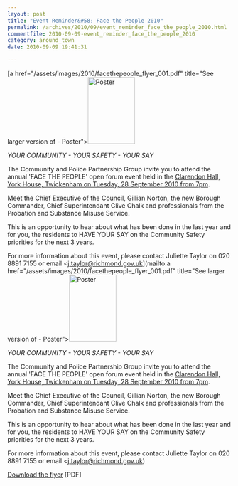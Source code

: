 ```yaml
---
layout: post
title: "Event Reminder&#58; Face the People 2010"
permalink: /archives/2010/09/event_reminder_face_the_people_2010.html
commentfile: 2010-09-09-event_reminder_face_the_people_2010
category: around_town
date: 2010-09-09 19:41:31

---
```


[a href="/assets/images/2010/facethepeople_flyer_001.pdf" title="See larger version of - Poster"><img src="/assets/images/2010/facethepeople_flyer_001-1_thumb.jpg" width="106" height="150" alt="Poster" class="photo right" /></a>

*YOUR COMMUNITY - YOUR SAFETY - YOUR SAY*

The Community and Police Partnership Group invite you to attend the annual 'FACE THE PEOPLE' open forum event held in the [Clarendon Hall, York House, Twickenham on Tuesday, 28 September 2010 from 7pm](/event/meeting/200705142558).

Meet the Chief Executive of the Council, Gillian Norton, the new Borough Commander, Chief Superintendant Clive Chalk and professionals from the Probation and Substance Misuse Service.

This is an opportunity to hear about what has been done in the last year and for you, the residents to HAVE YOUR SAY on the Community Safety priorities for the next 3 years.

For more information about this event, please contact Juliette Taylor on 020 8891 7155 or email <j.taylor@richmond.gov.uk](mailto:a href="/assets/images/2010/facethepeople_flyer_001.pdf" title="See larger version of - Poster"><img src="/assets/images/2010/facethepeople_flyer_001-1_thumb.jpg" width="106" height="150" alt="Poster" class="photo right" /></a>

*YOUR COMMUNITY - YOUR SAFETY - YOUR SAY*

The Community and Police Partnership Group invite you to attend the annual 'FACE THE PEOPLE' open forum event held in the [Clarendon Hall, York House, Twickenham on Tuesday, 28 September 2010 from 7pm](/event/meeting/200705142558).

Meet the Chief Executive of the Council, Gillian Norton, the new Borough Commander, Chief Superintendant Clive Chalk and professionals from the Probation and Substance Misuse Service.

This is an opportunity to hear about what has been done in the last year and for you, the residents to HAVE YOUR SAY on the Community Safety priorities for the next 3 years.

For more information about this event, please contact Juliette Taylor on 020 8891 7155 or email <j.taylor@richmond.gov.uk)

[Download the flyer](/images/facethepeople_flyer_001.pdf) \[PDF\]
